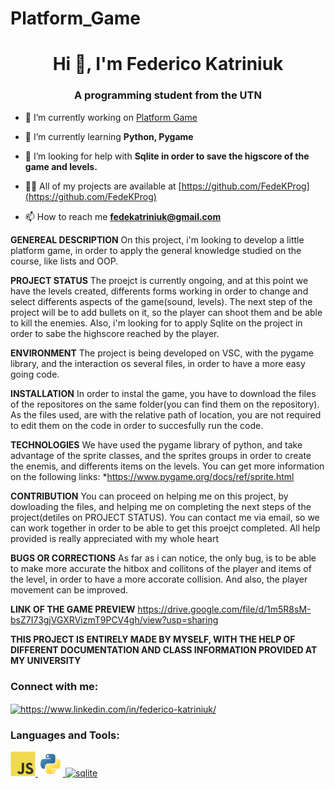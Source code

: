 # Platform_Game
<h1 align="center">Hi 👋, I'm Federico Katriniuk</h1>
<h3 align="center">A programming student from the UTN</h3>

- 🔭 I’m currently working on [Platform Game](https://github.com/FedeKProg/Platform_Game.git)

- 🌱 I’m currently learning **Python, Pygame**

- 🤝 I’m looking for help with **Sqlite in order to save the higscore of the game and levels.**

- 👨‍💻 All of my projects are available at [https://github.com/FedeKProg](https://github.com/FedeKProg)

- 📫 How to reach me **fedekatriniuk@gmail.com**

**GENEREAL DESCRIPTION**
On this project, i'm looking to develop a little platform game, in order to apply the general knowledge studied on the course, like lists and OOP.

**PROJECT STATUS**
The proejct is currently ongoing, and at this point we have the levels created, differents forms working in order to change and select differents aspects of the game(sound, levels).
The next step of the project will be to add bullets on it, so the player can shoot them and be able to kill the enemies. Also, i'm looking for to apply Sqlite on the project in order to sabe the highscore reached by the player.

**ENVIRONMENT**
The project is being developed on VSC, with the pygame library, and the interaction os several files, in order to have a more easy going code. 

**INSTALLATION**
In order to instal the game, you have to download the files of the repositores on the same folder(you can find them on the repository). As the files used, are with the relative path of location, you are not required to edit them on the code in order to succesfully run the code. 

**TECHNOLOGIES**
We have used the pygame library of python, and take advantage of the sprite classes, and the sprites groups in order to create the enemis, and differents items on the levels. You can get more information on the following links:
    *https://www.pygame.org/docs/ref/sprite.html

**CONTRIBUTION**
You can proceed on helping me on this project, by dowloading the files, and helping me on completing the next steps of the project(detiles on PROJECT STATUS). You can contact me via email, so we can work together in order to be able to get this proejct completed. All help provided is really appreciated with my whole heart

**BUGS OR CORRECTIONS**
As far as i can notice, the only bug, is to be able to make more accurate the hitbox and collitons of the player and items of the level, in order to have a more accorate collision. And also, the player movement can be improved.

**LINK OF THE GAME PREVIEW**
https://drive.google.com/file/d/1m5R8sM-bsZ7I73gjVGXRVizmT9PCV4gh/view?usp=sharing

**THIS PROJECT IS ENTIRELY MADE BY MYSELF, WITH THE HELP OF DIFFERENT DOCUMENTATION AND CLASS INFORMATION PROVIDED AT MY UNIVERSITY**

<h3 align="left">Connect with me:</h3>
<p align="left">
<a href="https://linkedin.com/in/https://www.linkedin.com/in/federico-katriniuk/" target="blank"><img align="center" src="https://raw.githubusercontent.com/rahuldkjain/github-profile-readme-generator/master/src/images/icons/Social/linked-in-alt.svg" alt="https://www.linkedin.com/in/federico-katriniuk/" height="30" width="40" /></a>
</p>

<h3 align="left">Languages and Tools:</h3>
<p align="left"> <a href="https://developer.mozilla.org/en-US/docs/Web/JavaScript" target="_blank" rel="noreferrer"> <img src="https://raw.githubusercontent.com/devicons/devicon/master/icons/javascript/javascript-original.svg" alt="javascript" width="40" height="40"/> </a> <a href="https://www.python.org" target="_blank" rel="noreferrer"> <img src="https://raw.githubusercontent.com/devicons/devicon/master/icons/python/python-original.svg" alt="python" width="40" height="40"/> </a> <a href="https://www.sqlite.org/" target="_blank" rel="noreferrer"> <img src="https://www.vectorlogo.zone/logos/sqlite/sqlite-icon.svg" alt="sqlite" width="40" height="40"/> </a> </p>
